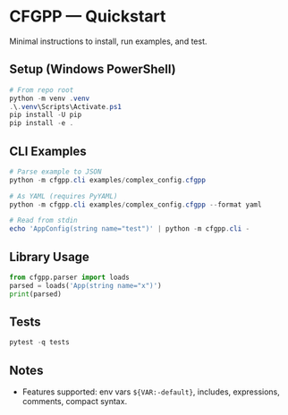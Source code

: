 # CFGPP — Quickstart

Minimal instructions to install, run examples, and test.

## Setup (Windows PowerShell)
```powershell
# From repo root
python -m venv .venv
.\.venv\Scripts\Activate.ps1
pip install -U pip
pip install -e .
```

## CLI Examples
```powershell
# Parse example to JSON
python -m cfgpp.cli examples/complex_config.cfgpp

# As YAML (requires PyYAML)
python -m cfgpp.cli examples/complex_config.cfgpp --format yaml

# Read from stdin
echo 'AppConfig(string name="test")' | python -m cfgpp.cli -
```

## Library Usage
```python
from cfgpp.parser import loads
parsed = loads('App(string name="x")')
print(parsed)
```

## Tests
```powershell
pytest -q tests
```

## Notes
- Features supported: env vars `${VAR:-default}`, includes, expressions, comments, compact syntax.
